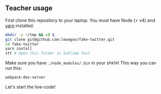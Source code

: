 ## Teacher usage

First clone this repository to your laptop. You must have Node (> v4) and [yarn](https://yarnpkg.com/lang/en/docs/install/) installed.

```bash
mkdir -p ~/tmp && cd $_
git clone git@github.com:lewagon/fake-twitter.git
cd fake-twitter
yarn install
stt # Open this folder in Sublime Text
```

Make sure you have `./node_modules/.bin` in your `$PATH`! This way you can run this:

```bash
webpack-dev-server
```

Let's start the live-code!
